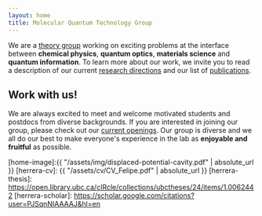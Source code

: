 ```yaml
---
layout: home
title: Molecular Quantum Technology Group
---
```


We are a [theory group](/people/) working on exciting problems at the interface between **chemical physics**, **quantum optics**, **materials science** and **quantum information**. To learn more about our work, we invite you to read a description of our current [research directions](/research-areas/) and our list of [publications](/publications/).


## Work with us!
We are always excited to meet and welcome motivated students and postdocs from diverse backgrounds. If you are interested in joining our group, please check out our [current openings](/openings/). Our group is diverse and we all do our best to make everyone's experience in the lab as **enjoyable and fruitful** as possible. 


[home-image]:{{ "/assets/img/displaced-potential-cavity.pdf" | absolute_url }} 
[herrera-cv]: {{ "/assets/cv/CV_Felipe.pdf" | absolute_url }}
[herrera-thesis]: https://open.library.ubc.ca/cIRcle/collections/ubctheses/24/items/1.0062442
[herrera-scholar]: https://scholar.google.com/citations?user=PJSqnNIAAAAJ&hl=en
